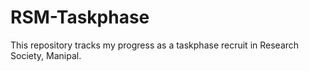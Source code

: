 # RSM-Taskphase

This repository tracks my progress as a taskphase recruit in Research Society, Manipal.
